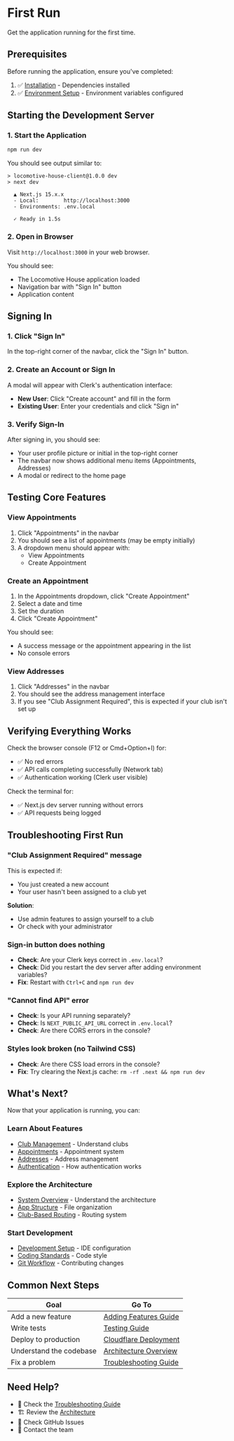# First Run

Get the application running for the first time.

## Prerequisites

Before running the application, ensure you've completed:
1. ✅ [Installation](./installation.md) - Dependencies installed
2. ✅ [Environment Setup](./environment.md) - Environment variables configured

## Starting the Development Server

### 1. Start the Application

```bash
npm run dev
```

You should see output similar to:
```
> locomotive-house-client@1.0.0 dev
> next dev

  ▲ Next.js 15.x.x
  - Local:        http://localhost:3000
  - Environments: .env.local

  ✓ Ready in 1.5s
```

### 2. Open in Browser

Visit `http://localhost:3000` in your web browser.

You should see:
- The Locomotive House application loaded
- Navigation bar with "Sign In" button
- Application content

## Signing In

### 1. Click "Sign In"
In the top-right corner of the navbar, click the "Sign In" button.

### 2. Create an Account or Sign In
A modal will appear with Clerk's authentication interface:
- **New User**: Click "Create account" and fill in the form
- **Existing User**: Enter your credentials and click "Sign in"

### 3. Verify Sign-In
After signing in, you should see:
- Your user profile picture or initial in the top-right corner
- The navbar now shows additional menu items (Appointments, Addresses)
- A modal or redirect to the home page

## Testing Core Features

### View Appointments
1. Click "Appointments" in the navbar
2. You should see a list of appointments (may be empty initially)
3. A dropdown menu should appear with:
   - View Appointments
   - Create Appointment

### Create an Appointment
1. In the Appointments dropdown, click "Create Appointment"
2. Select a date and time
3. Set the duration
4. Click "Create Appointment"

You should see:
- A success message or the appointment appearing in the list
- No console errors

### View Addresses
1. Click "Addresses" in the navbar
2. You should see the address management interface
3. If you see "Club Assignment Required", this is expected if your club isn't set up

## Verifying Everything Works

Check the browser console (F12 or Cmd+Option+I) for:
- ✅ No red errors
- ✅ API calls completing successfully (Network tab)
- ✅ Authentication working (Clerk user visible)

Check the terminal for:
- ✅ Next.js dev server running without errors
- ✅ API requests being logged

## Troubleshooting First Run

### "Club Assignment Required" message
This is expected if:
- You just created a new account
- Your user hasn't been assigned to a club yet

**Solution**:
- Use admin features to assign yourself to a club
- Or check with your administrator

### Sign-in button does nothing
- **Check**: Are your Clerk keys correct in `.env.local`?
- **Check**: Did you restart the dev server after adding environment variables?
- **Fix**: Restart with `Ctrl+C` and `npm run dev`

### "Cannot find API" error
- **Check**: Is your API running separately?
- **Check**: Is `NEXT_PUBLIC_API_URL` correct in `.env.local`?
- **Check**: Are there CORS errors in the console?

### Styles look broken (no Tailwind CSS)
- **Check**: Are there CSS load errors in the console?
- **Fix**: Try clearing the Next.js cache: `rm -rf .next && npm run dev`

## What's Next?

Now that your application is running, you can:

### Learn About Features
- [Club Management](../features/club-management.md) - Understand clubs
- [Appointments](../features/appointments.md) - Appointment system
- [Addresses](../features/addresses.md) - Address management
- [Authentication](../features/authentication.md) - How authentication works

### Explore the Architecture
- [System Overview](../architecture/overview.md) - Understand the architecture
- [App Structure](../architecture/app-structure.md) - File organization
- [Club-Based Routing](../architecture/club-based-routing.md) - Routing system

### Start Development
- [Development Setup](../development/setup-dev-env.md) - IDE configuration
- [Coding Standards](../development/coding-standards.md) - Code style
- [Git Workflow](../development/git-workflow.md) - Contributing changes

## Common Next Steps

| Goal | Go To |
|------|-------|
| Add a new feature | [Adding Features Guide](../guides/adding-features.md) |
| Write tests | [Testing Guide](../development/testing.md) |
| Deploy to production | [Cloudflare Deployment](../deployment/cloudflare.md) |
| Understand the codebase | [Architecture Overview](../architecture/overview.md) |
| Fix a problem | [Troubleshooting Guide](../troubleshooting/common-issues.md) |

## Need Help?

- 📖 Check the [Troubleshooting Guide](../troubleshooting/common-issues.md)
- 🏗️ Review the [Architecture](../architecture/overview.md)
- 💬 Check GitHub Issues
- 📧 Contact the team
